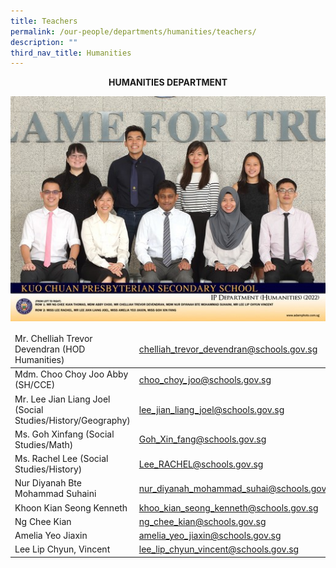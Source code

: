 ```yaml
---
title: Teachers
permalink: /our-people/departments/humanities/teachers/
description: ""
third_nav_title: Humanities
---
```

**<center>HUMANITIES DEPARTMENT</center>**


![](/images/Our%20People/Departments/humans.jpg)


<table>
<thead>
  <tr>
    <td>Mr. Chelliah Trevor Devendran (HOD Humanities)</td>
    <td><a href="mailto:chelliah_trevor_devendran@schools.gov.sg">chelliah_trevor_devendran@schools.gov.sg</a></td>
  </tr>
</thead>
<tbody>
  <tr>
    <td>Mdm. Choo Choy Joo Abby (SH/CCE)</td>
    <td><a href="mailto:choo_choy_joo@schools.gov.sg">choo_choy_joo@schools.gov.sg</a></td>
  </tr>
  <tr>
    <td>Mr. Lee Jian Liang Joel (Social Studies/History/Geography)</td>
    <td><a href="mailto:lee_jian_liang_joel@schools.gov.sg">lee_jian_liang_joel@schools.gov.sg</a></td>
  </tr>
  <tr>
    <td>Ms. Goh Xinfang (Social Studies/Math)</td>
    <td><a href="mailto:Goh_Xin_fang@schools.gov.sg">Goh_Xin_fang@schools.gov.sg</a></td>
  </tr>
  <tr>
    <td>Ms. Rachel Lee (Social Studies/History)</td>
    <td><a href="mailto:Lee_RACHEL@schools.gov.sg">Lee_RACHEL@schools.gov.sg</a></td>
  </tr>
  <tr>
    <td>Nur Diyanah Bte Mohammad Suhaini</td>
    <td><a href="mailto:nur_diyanah_mohammad_suhai@schools.gov.sg">nur_diyanah_mohammad_suhai@schools.gov.sg</a></td>
  </tr>
  <tr>
    <td>Khoon Kian Seong Kenneth</td>
    <td><a href="mailto:khoo_kian_seong_kenneth@schools.gov.sg">khoo_kian_seong_kenneth@schools.gov.sg</a></td>
  </tr>
  <tr>
    <td>Ng Chee Kian</td>
    <td><a href="mailto:ng_chee_kian@schools.gov.sg">ng_chee_kian@schools.gov.sg</a></td>
  </tr>
  <tr>
    <td>Amelia Yeo Jiaxin</td>
    <td><a href="mailto:amelia_yeo_jiaxin@schools.gov.sg">amelia_yeo_jiaxin@schools.gov.sg</a></td>
  </tr>
  <tr>
    <td>Lee Lip Chyun, Vincent</td>
    <td><a href="mailto:lee_lip_chyun_vincent@schools.gov.sg">lee_lip_chyun_vincent@schools.gov.sg</a></td>
  </tr>
</tbody>
</table>